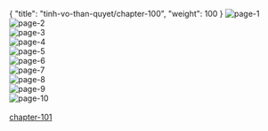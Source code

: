 { "title": "tinh-vo-than-quyet/chapter-100", "weight": 100 }
<img src="http://1.bp.blogspot.com/-T02tCMoKws8/Wgu0XWnbJtI/AAAAAAAG-FI/FHr9B20d2S48Vkw85-uuhY8zlgbPyfcXwCLcBGAs/s1600/1.middle.jpg?imgmax=0" alt="page-1" origin="http://1.bp.blogspot.com/-T02tCMoKws8/Wgu0XWnbJtI/AAAAAAAG-FI/FHr9B20d2S48Vkw85-uuhY8zlgbPyfcXwCLcBGAs/s1600/1.middle.jpg?imgmax=0"><br/>
<img src="http://1.bp.blogspot.com/-QcMwgUJnMPE/Wgu0XVUeMUI/AAAAAAAG-FQ/WAwYgzsCTSYHCj713xROv6OvNvEeAWe6wCLcBGAs/s1600/2.middle.jpg?imgmax=0" alt="page-2" origin="http://1.bp.blogspot.com/-QcMwgUJnMPE/Wgu0XVUeMUI/AAAAAAAG-FQ/WAwYgzsCTSYHCj713xROv6OvNvEeAWe6wCLcBGAs/s1600/2.middle.jpg?imgmax=0"><br/>
<img src="http://1.bp.blogspot.com/-O5QRe_P2Kf4/Wgu0YW5iToI/AAAAAAAG-FU/Juxpj5YXW1EMIqib4r5khrOOtVqbzJPTACLcBGAs/s1600/3.middle.jpg?imgmax=0" alt="page-3" origin="http://1.bp.blogspot.com/-O5QRe_P2Kf4/Wgu0YW5iToI/AAAAAAAG-FU/Juxpj5YXW1EMIqib4r5khrOOtVqbzJPTACLcBGAs/s1600/3.middle.jpg?imgmax=0"><br/>
<img src="http://1.bp.blogspot.com/-uH3wVndCFgc/Wgu0Y7lsAmI/AAAAAAAG-FY/2M-HEWLEoYIBSaVD3_ycIARIbZ_WXfpzACLcBGAs/s1600/4.middle.jpg?imgmax=0" alt="page-4" origin="http://1.bp.blogspot.com/-uH3wVndCFgc/Wgu0Y7lsAmI/AAAAAAAG-FY/2M-HEWLEoYIBSaVD3_ycIARIbZ_WXfpzACLcBGAs/s1600/4.middle.jpg?imgmax=0"><br/>
<img src="http://1.bp.blogspot.com/-dt961Dtz-P4/Wgu0ZBKUbKI/AAAAAAAG-Fc/6Zx8rZjrsJUUO3l-zKnbdqvjDMZ3bw0cgCLcBGAs/s1600/5.middle.jpg?imgmax=0" alt="page-5" origin="http://1.bp.blogspot.com/-dt961Dtz-P4/Wgu0ZBKUbKI/AAAAAAAG-Fc/6Zx8rZjrsJUUO3l-zKnbdqvjDMZ3bw0cgCLcBGAs/s1600/5.middle.jpg?imgmax=0"><br/>
<img src="http://1.bp.blogspot.com/-gQVHcdstP3g/Wgu0ZOukurI/AAAAAAAG-Fg/Jy0MrOqURIEjdfuy8gBPz6GZCz4BtGFKwCLcBGAs/s1600/6.middle.jpg?imgmax=0" alt="page-6" origin="http://1.bp.blogspot.com/-gQVHcdstP3g/Wgu0ZOukurI/AAAAAAAG-Fg/Jy0MrOqURIEjdfuy8gBPz6GZCz4BtGFKwCLcBGAs/s1600/6.middle.jpg?imgmax=0"><br/>
<img src="http://1.bp.blogspot.com/-dTZBuDUZc3g/Wgu0Zrn0TcI/AAAAAAAG-Fk/4AEluCGIZ7MXr-Rn9ivkIMnBlMbRh9NygCLcBGAs/s1600/7.middle.jpg?imgmax=0" alt="page-7" origin="http://1.bp.blogspot.com/-dTZBuDUZc3g/Wgu0Zrn0TcI/AAAAAAAG-Fk/4AEluCGIZ7MXr-Rn9ivkIMnBlMbRh9NygCLcBGAs/s1600/7.middle.jpg?imgmax=0"><br/>
<img src="http://1.bp.blogspot.com/-3VF7C5bmUOg/Wgu0Z1MQkZI/AAAAAAAG-Fo/M6I5W1VONH0iQKMJ3v0mcYB4ujCSK1dYwCLcBGAs/s1600/8.middle.jpg?imgmax=0" alt="page-8" origin="http://1.bp.blogspot.com/-3VF7C5bmUOg/Wgu0Z1MQkZI/AAAAAAAG-Fo/M6I5W1VONH0iQKMJ3v0mcYB4ujCSK1dYwCLcBGAs/s1600/8.middle.jpg?imgmax=0"><br/>
<img src="http://1.bp.blogspot.com/-U65H_ADxJv8/Wgu0Z8G4K8I/AAAAAAAG-Fs/lZui9nnmBKYx4EZ_RaOZhCmdt2ACcye2gCLcBGAs/s1600/9.middle.jpg?imgmax=0" alt="page-9" origin="http://1.bp.blogspot.com/-U65H_ADxJv8/Wgu0Z8G4K8I/AAAAAAAG-Fs/lZui9nnmBKYx4EZ_RaOZhCmdt2ACcye2gCLcBGAs/s1600/9.middle.jpg?imgmax=0"><br/>
<img src="http://1.bp.blogspot.com/-xVKXrUDgUNI/Wgu0XXQ4YgI/AAAAAAAG-FM/_93aiJasUbgdRpgQZKDdxf0jcV5YuDqrACLcBGAs/s1600/10.middle.jpg?imgmax=0" alt="page-10" origin="http://1.bp.blogspot.com/-xVKXrUDgUNI/Wgu0XXQ4YgI/AAAAAAAG-FM/_93aiJasUbgdRpgQZKDdxf0jcV5YuDqrACLcBGAs/s1600/10.middle.jpg?imgmax=0"><br/>
<br/><a class="nextchap" href="/tinh-vo-than-quyet/chapter-101">chapter-101</a>
